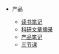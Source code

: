
* 产品

	* [读书笔记](Sai_PM/0_ReadingNotes.md)
	* [科研文章摘录](Sai_PM/ArticleS.md)
	* [产品笔记](Sai_PM/0_PMwork.md)
	* [三节课](Sai_PM/0_SanJieKe.md)
	


